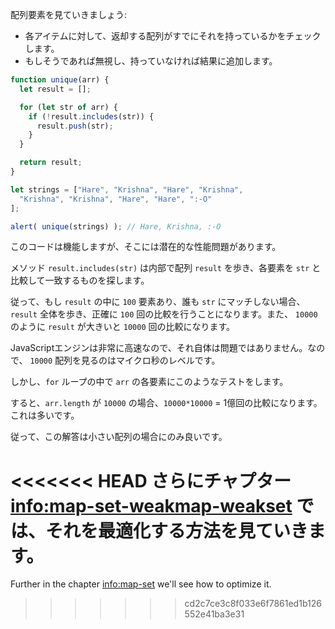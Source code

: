 配列要素を見ていきましょう:
- 各アイテムに対して、返却する配列がすでにそれを持っているかをチェックします。
- もしそうであれば無視し、持っていなければ結果に追加します。

```js run demo
function unique(arr) {
  let result = [];

  for (let str of arr) {
    if (!result.includes(str)) {
      result.push(str);
    }
  }

  return result;
}

let strings = ["Hare", "Krishna", "Hare", "Krishna",
  "Krishna", "Krishna", "Hare", "Hare", ":-O"
];

alert( unique(strings) ); // Hare, Krishna, :-O
```

このコードは機能しますが、そこには潜在的な性能問題があります。

メソッド `result.includes(str)` は内部で配列 `result` を歩き、各要素を `str` と比較して一致するものを探します。

従って、もし `result` の中に `100` 要素あり、誰も `str` にマッチしない場合、`result` 全体を歩き、正確に `100` 回の比較を行うことになります。また、 `10000` のように `result` が大きいと `10000` 回の比較になります。

JavaScriptエンジンは非常に高速なので、それ自体は問題ではありません。なので、 `10000` 配列を見るのはマイクロ秒のレベルです。

しかし、`for` ループの中で `arr` の各要素にこのようなテストをします。

すると、`arr.length` が `10000` の場合、`10000*10000` = 1億回の比較になります。これは多いです。

従って、この解答は小さい配列の場合にのみ良いです。

<<<<<<< HEAD
さらにチャプター <info:map-set-weakmap-weakset> では、それを最適化する方法を見ていきます。
=======
Further in the chapter <info:map-set> we'll see how to optimize it.
>>>>>>> cd2c7ce3c8f033e6f7861ed1b126552e41ba3e31
